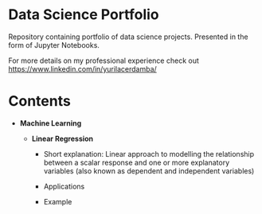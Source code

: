 # Data Science Portfolio

Repository containing portfolio of data science projects. Presented in the form of Jupyter Notebooks.

For more details on my professional experience check out https://www.linkedin.com/in/yurilacerdamba/

# Contents

* **Machine Learning**

  * **Linear Regression**
  
    * Short explanation: Linear approach to modelling the relationship between a scalar response and one or more explanatory variables (also known as dependent and independent   variables)
    
    * Applications
    
    * Example
   
  
   
